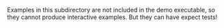 Examples in this subdirectory are not included in the demo executable, so they cannot
produce interactive examples. But they can have expect tests!
